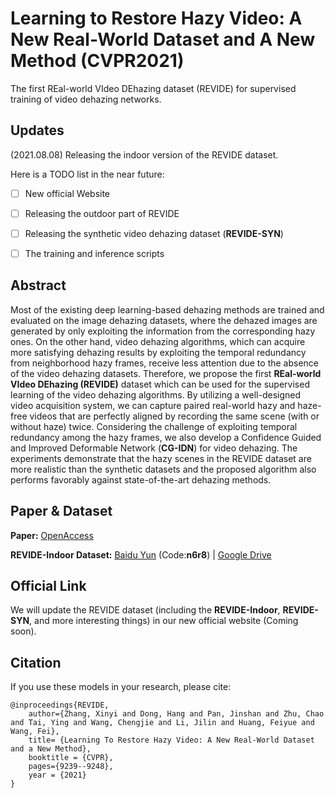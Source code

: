 # Learning to Restore Hazy Video: A New Real-World Dataset and A New Method (CVPR2021)
The first REal-world VIdeo DEhazing dataset (REVIDE) for supervised training of video dehazing networks.

## Updates
(2021.08.08) Releasing the indoor version of the REVIDE dataset.

Here is a TODO list in the near future:

- [ ] New official Website
- [ ] Releasing the outdoor part of REVIDE
- [ ] Releasing the synthetic video dehazing dataset (**REVIDE-SYN**)
- [ ] The training and inference scripts


## Abstract
Most of the existing deep learning-based dehazing methods are trained and evaluated on the image dehazing datasets, where the dehazed images are generated by only
exploiting the information from the corresponding hazy ones. On the other hand, video dehazing algorithms, which can acquire more satisfying dehazing results by exploiting the
temporal redundancy from neighborhood hazy frames, receive less attention due to the absence of the video dehazing datasets. Therefore, we propose the first **REal-world VIdeo
DEhazing (REVIDE)** dataset which can be used for the supervised learning of the video dehazing algorithms. By utilizing a well-designed video acquisition system, we can
capture paired real-world hazy and haze-free videos that are perfectly aligned by recording the same scene (with or without haze) twice. Considering the challenge of exploiting temporal redundancy among the hazy frames, we also develop a Confidence Guided and Improved Deformable Network (**CG-IDN**) for video dehazing. The experiments demonstrate that the hazy scenes in the REVIDE dataset are more realistic than the synthetic datasets and the proposed algorithm also performs favorably against state-of-the-art dehazing methods.

## Paper & Dataset
**Paper:** [OpenAccess](https://openaccess.thecvf.com/content/CVPR2021/papers/Zhang_Learning_To_Restore_Hazy_Video_A_New_Real-World_Dataset_and_CVPR_2021_paper.pdf)

**REVIDE-Indoor Dataset:** [Baidu Yun](https://pan.baidu.com/s/1fycPTzcyEAJkgN-hKKi6ew) (Code:**n6r8**) |  [Google Drive](https://pan.baidu.com/s/1fycPTzcyEAJkgN-hKKi6ew) 

## Official Link
We will update the REVIDE dataset (including the **REVIDE-Indoor**, **REVIDE-SYN**, and more interesting things) in our new official website (Coming soon).

## Citation

If you use these models in your research, please cite:

	@inproceedings{REVIDE,
		author={Zhang, Xinyi and Dong, Hang and Pan, Jinshan and Zhu, Chao and Tai, Ying and Wang, Chengjie and Li, Jilin and Huang, Feiyue and Wang, Fei},
		title= {Learning To Restore Hazy Video: A New Real-World Dataset and a New Method},
		booktitle = {CVPR},
		pages={9239--9248},
		year = {2021}
	}
